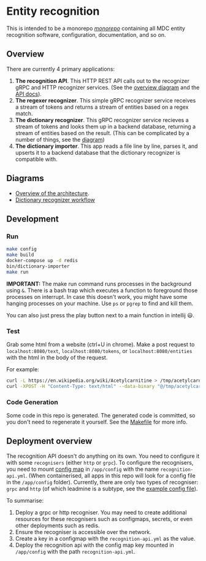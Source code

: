 # Entity recognition

This is intended to be a monorepo [*monorepo*](https://www.atlassian.com/git/tutorials/monorepos) containing all MDC entity recognition software, configuration, documentation, and so on.

## Overview
There are currently 4 primary applications:
1. **The recognition API**. This HTTP REST API calls out to the recognizer gRPC and HTTP recognizer services. (See the [overview diagram](#diagrams) and the [API docs](./go/cmd/recognition-api/api-doc.md)).
2. **The regexer recognizer**. This simple gRPC recognizer service receives a stream of tokens and returns a stream of entities based on a regex match.
3. **The dictionary recognizer**. This gRPC recognizer service recieves a stream of tokens and looks them up in a backend database, returning a stream of entities based on the result. (This can be complicated by a number of things, see the [diagram](#diagrams))
4. **The dictionary importer**. This app reads a file line by line, parses it, and upserts it to a backend database that the dictionary recognizer is compatible with.
## Diagrams
* [Overview of the architecture](https://lucid.app/lucidchart/1598c66b-ddb5-486c-a706-5d8a44f07220/edit?page=0_0#).
* [Dictionary recognizer workflow](https://lucid.app/lucidchart/899a175a-a933-4f8d-9b4f-ff6d93f72896/edit?beaconFlowId=CD8D681A5455AD49&page=0_0#)

## Development
### Run
```bash
make config
make build
docker-compose up -d redis
bin/dictionary-importer
make run
```
**IMPORTANT:** The make run command runs processes in the background using `&`. There is a bash trap which executes a function to foreground those processes on interrupt. In case this doesn't work, you might have some hanging processes on your machine. Use `ps` or `pgrep` to find and kill them.


You can also just press the play button next to a main function in intellij :smiley:.
### Test
Grab some html from a website (ctrl+U in chrome). Make a post request to `localhost:8080/text`, `localhost:8080/tokens`, or `localhost:8080/entities` with the html in the body of the request.

For example:
```bash
curl -L https://en.wikipedia.org/wiki/Acetylcarnitine > /tmp/acetylcarnitine.html
curl -XPOST -H "Content-Type: text/html" --data-binary "@/tmp/acetylcarnitine.html" 'http://localhost:8080/entities?recogniser=dictionary'
```

### Code Generation
Some code in this repo is generated. The generated code is committed, so you don't need to regenerate it yourself. See the [Makefile](Makefile) for more info.

## Deployment overview
The recognition API doesn't do anything on its own. You need to configure it with some `recognisers` (either `http` or `grpc`).
To configure the recognisers, you need to mount [config map](https://kubernetes.io/docs/concepts/configuration/configmap/) in `/app/config` with the name `recognition-api.yml`.
(When containerised, all apps in this repo will look for a config file in the `/app/config` folder).
Currently, there are only two types of recogniser: `grpc` and `http` (of which leadmine is a subtype, see the [example config file](./config/recognition-api.example.yml)).

To summarise:
1. Deploy a grpc or http recogniser. You may need to create additional resources for these recognisers such as configmaps, secrets, or even other deployments such as redis.
2. Ensure the recogniser is accessible over the network.
3. Create a key in a configmap with the `recognition-api.yml` as the value.
4. Deploy the recognition api with the config map key mounted in `/app/config` with the path `recognition-api.yml`.
